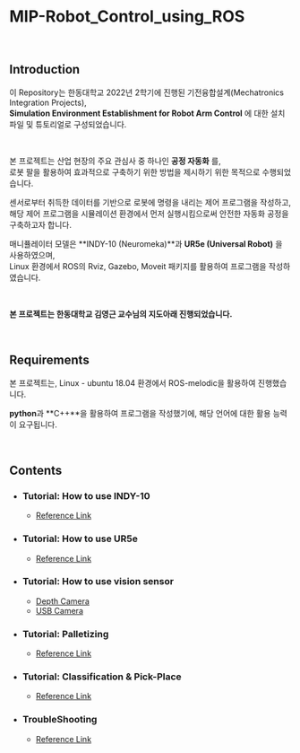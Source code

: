 # MIP-Robot_Control_using_ROS

<br>

## Introduction

이 Repository는 한동대학교 2022년 2학기에 진행된 기전융합설계(Mechatronics Integration Projects), <br>
**Simulation Environment Establishment for Robot Arm Control** 에 대한 설치 파일 및 튜토리얼로 구성되었습니다.

<br>

본 프로젝트는 산업 현장의 주요 관심사 중 하나인 **공정 자동화** 를, <br>
로봇 팔을 활용하여 효과적으로 구축하기 위한 방법을 제시하기 위한 목적으로 수행되었습니다. <br>

센서로부터 취득한 데이터를 기반으로 로봇에 명령을 내리는 제어 프로그램을 작성하고, <br>
해당 제어 프로그램을 시뮬레이션 환경에서 먼저 실행시킴으로써 안전한 자동화 공정을 구축하고자 합니다.

매니퓰레이터 모델은 **INDY-10 (Neuromeka)**과 **UR5e (Universal Robot)** 을 사용하였으며, <br>
Linux 환경에서 ROS의 Rviz, Gazebo, Moveit 패키지를 활용하여 프로그램을 작성하였습니다.

<br>

**본 프로젝트는 한동대학교 김영근 교수님의 지도아래 진행되었습니다.**

<br>

## Requirements

본 프로젝트는, Linux - ubuntu 18.04 환경에서 ROS-melodic을 활용하여 진행했습니다. <br>

**python**과 **C++**을 활용하여 프로그램을 작성했기에, 해당 언어에 대한 활용 능력이 요구됩니다.


<br>

## Contents
* ### Tutorial: How to use INDY-10
  * [Reference Link](https://github.com/Yjinsu/MIP-Robot_Control_using_ROS/blob/main/Indy10/Indy10_Manual.md)

* ### Tutorial: How to use UR5e
  * [Reference Link](https://ykkim.gitbook.io/dlip/installation-guide/ubuntu/ubuntu-18.04-installation)

* ### Tutorial: How to use vision sensor
  * [Depth Camera](https://github.com/Yjinsu/MIP-Robot_Control_using_ROS/blob/main/Depth_Camera_Manual.md)
  * [USB Camera](https://github.com/Yjinsu/MIP-Robot_Control_using_ROS/blob/main/Webcam_Manual.md)
  
* ### Tutorial: Palletizing
  * [Reference Link](https://github.com/Yjinsu/MIP-Robot_Control_using_ROS/blob/main/Indy10/Demo_Palletizing.md)

* ### Tutorial: Classification & Pick-Place
  * [Reference Link](https://github.com/Yjinsu/MIP-Robot_Control_using_ROS/blob/main/UR5e/Demo_Classification_Automate_using_QR_Code.md)

* ### TroubleShooting
  * [Reference Link](https://github.com/Yjinsu/MIP-Robot_Control_using_ROS/blob/main/Trouble_Shooting.md)
